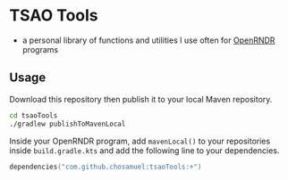 # TSAO Tools

- a personal library of functions and utilities I use often 
for [OpenRNDR](https://openrndr.org) programs
  
## Usage
Download this repository then publish it to your local Maven repository.

   ```bash
   cd tsaoTools
   ./gradlew publishToMavenLocal
   ```
Inside your OpenRNDR program, add `mavenLocal()` to your repositories
inside `build.gradle.kts` and add the following line to your dependencies.
``` kt
dependencies("com.github.chosamuel:tsaoTools:+")
```